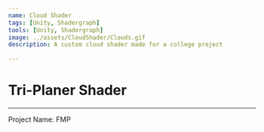 ```yaml
---
name: Cloud Shader
tags: [Unity, Shadergraph]
tools: [Unity, Shadergraph]
image: ../assets/CloudShader/Clouds.gif
description: A custom cloud shader made for a college project

---
```


# **Tri-Planer Shader**

---

Project Name: FMP